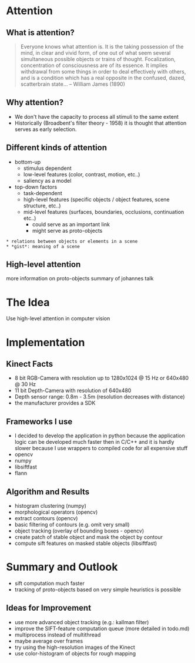 

Attention
=========

What is attention?
------------------

> Everyone knows what attention is. It is the taking possession of the mind, in clear and vivid form, of one out of what seem several simultaneous possible objects or trains of thought. Focalization, concentration of consciousness are of its essence. It implies withdrawal from some things in order to deal effectively with others, and is a condition which has a real opposite in the confused, dazed, scatterbrain state… – William James (1890)

Why attention?
--------------

* We don't have the capacity to process all stimuli to the same extent
* Historically (Broadbent's filter theory - 1958) it is thought that attention serves as early selection.

Different kinds of attention
----------------------------

* bottom-up
    * stimulus dependent
    * low-level features (color, contrast, motion, etc..)
    * saliency as a model
* top-down factors
    * task-dependent
    * high-level features (specific objects / object features, scene structure, etc..)
    * mid-level features (surfaces, boundaries, occlusions, continuation etc..)
        * could serve as an important link
        * might serve as proto-objects
<!--
    TODO maybe show gestalt table here
-->
    * relations between objects or elements in a scene
    * *gist*: meaning of a scene

High-level attention
--------------------

more information on proto-objects
summary of johannes talk


The Idea
========

Use high-level attention in computer vision


Implementation
==============

Kinect Facts
------------

* 8 bit RGB-Camera with resolution up to 1280x1024 @ 15 Hz or 640x480 @ 30 Hz
* 11 bit Depth-Camera with resolution of 640x480
* Depth sensor range: 0.8m - 3.5m (resolution decreases with distance)
* the manufacturer provides a SDK


Frameworks I use
----------------

* I decided to develop the application in python because the application logic can be developed much faster then in C/C++ and it is hardly slower because I use wrappers to compiled code for all expensive stuff
* opencv
* numpy
* libsiftfast
* flann


Algorithm and Results
---------------------

* histogram clustering (numpy)
* morphological operators (opencv)
* extract contours (opencv)
* basic filtering of contours (e.g. omit very small)
* object tracking (overlay of bounding boxes - opencv)
* create patch of stable object and mask the object by contour
* compute sift features on masked stable objects (libsiftfast)


Summary and Outlook
===================

* sift computation much faster
* tracking of proto-objects based on very simple heuristics is possible

Ideas for Improvement
---------------------

* use more advanced object tracking (e.g.: kallman filter)
* improve the SIFT-feature computation queue (more detailed in todo.md)
* multiprocess instead of multithread
* maybe average over frames
* try using the high-resolution images of the Kinect
* use color-histogram of objects for rough mapping
